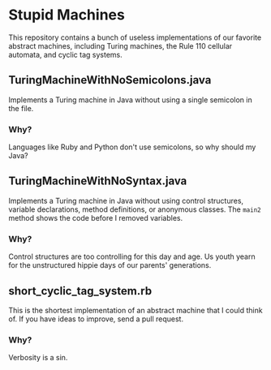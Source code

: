 # Stupid Machines
This repository contains a bunch of useless implementations of our favorite abstract machines, including Turing machines, the Rule 110 cellular automata, and cyclic tag systems.

## TuringMachineWithNoSemicolons.java
Implements a Turing machine in Java without using a single semicolon in the file.

### Why?
Languages like Ruby and Python don't use semicolons, so why should my Java?

## TuringMachineWithNoSyntax.java
Implements a Turing machine in Java without using control structures, variable declarations, method definitions, or anonymous classes. The `main2` method shows the code before I removed variables.

### Why?
Control structures are too controlling for this day and age. Us youth yearn for the unstructured hippie days of our parents' generations.

## short\_cyclic\_tag\_system.rb
This is the shortest implementation of an abstract machine that I could think of. If you have ideas to improve, send a pull request.

### Why?
Verbosity is a sin.
